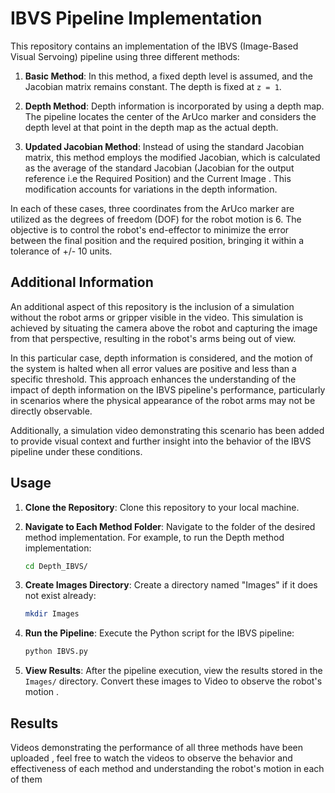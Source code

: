 # IBVS Pipeline Implementation

This repository contains an implementation of the IBVS (Image-Based Visual Servoing) pipeline using three different methods:

1. **Basic Method**: In this method, a fixed depth level is assumed, and the Jacobian matrix remains constant. The depth is fixed at `z = 1`.

2. **Depth Method**: Depth information is incorporated by using a depth map. The pipeline locates the center of the ArUco marker and considers the depth level at that point in the depth map as the actual depth.

3. **Updated Jacobian Method**: Instead of using the standard Jacobian matrix, this method employs the modified Jacobian, which is calculated as the average of the standard Jacobian (Jacobian for the output reference i.e the Required Position) and the Current Image . This modification accounts for variations in the depth information.

In each of these cases, three coordinates from the ArUco marker are utilized as the degrees of freedom (DOF) for the robot motion is 6. The objective is to control the robot's end-effector to minimize the error between the final position and the required position, bringing it within a tolerance of +/- 10 units.

## Additional Information

An additional aspect of this repository is the inclusion of a simulation without the robot arms or gripper visible in the video. This simulation is achieved by situating the camera above the robot and capturing the image from that perspective, resulting in the robot's arms being out of view.

In this particular case, depth information is considered, and the motion of the system is halted when all error values are positive and less than a specific threshold. This approach enhances the understanding of the impact of depth information on the IBVS pipeline's performance, particularly in scenarios where the physical appearance of the robot arms may not be directly observable.

Additionally, a simulation video demonstrating this scenario has been added to provide visual context and further insight into the behavior of the IBVS pipeline under these conditions.

## Usage

1. **Clone the Repository**: Clone this repository to your local machine.

2. **Navigate to Each Method Folder**: Navigate to the folder of the desired method implementation. For example, to run the Depth method implementation:

    ```bash
    cd Depth_IBVS/
    ```

3. **Create Images Directory**: Create a directory named "Images" if it does not exist already:

    ```bash
    mkdir Images
    ```

4. **Run the Pipeline**: Execute the Python script for the IBVS pipeline:

    ```bash
    python IBVS.py
    ```

5. **View Results**: After the pipeline execution, view the results stored in the `Images/` directory. Convert these images to Video to observe the robot's motion .


## Results 

Videos demonstrating the performance of all three methods have been uploaded , feel free to watch the videos to observe the behavior and effectiveness of each method and understanding the robot's motion in each of them 
